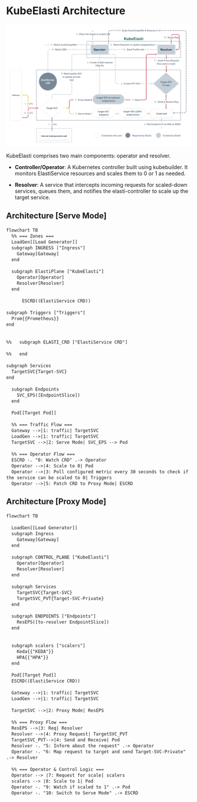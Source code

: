 # KubeElasti Architecture

![Unified Architecture of KubeElasti](../../images/hld.png)

KubeElasti comprises two main components: operator and resolver.

- **Controller/Operator**: A Kubernetes controller built using kubebuilder. It monitors ElastiService resources and scales them to 0 or 1 as needed.

- **Resolver**: A service that intercepts incoming requests for scaled-down services, queues them, and notifies the elasti-controller to scale up the target service.




## Architecture [Serve Mode]

```mermaid
flowchart TB
  %% === Zones ===
  LoadGen[[Load Generator]]
  subgraph INGRESS ["Ingress"]
    Gateway[Gateway]
  end

  subgraph ElastiPlane ["KubeElasti"]
    Operator[Operator]
    Resolver[Resolver]
  end
  
      ESCRD((ElastiService CRD))

subgraph Triggers ["Triggers"]
  Prom{{Prometheus}}
end


%%   subgraph ELASTI_CRD ["ElastiService CRD"]
    
%%   end

subgraph Services
  TargetSVC{Target-SVC}
end

  subgraph Endpoints
    SVC_EPS([EndpointSlice])
  end

  Pod[[Target Pod]]

  %% === Traffic Flow ===
  Gateway -->|1: traffic| TargetSVC
  LoadGen -->|1: traffic| TargetSVC
  TargetSVC -->|2: Serve Mode| SVC_EPS --> Pod

  %% === Operator Flow ===
  ESCRD -. "0: Watch CRD" .-> Operator
  Operator -->|4: Scale to 0| Pod
  Operator -->|3: Poll configured metric every 30 seconds to check if the service can be scaled to 0| Triggers
  Operator -->|5: Patch CRD to Proxy Mode| ESCRD
```

## Architecture [Proxy Mode]
```mermaid
flowchart TB

  LoadGen[[Load Generator]]
  subgraph Ingress
    Gateway[Gateway]
  end

  subgraph CONTROL_PLANE ["KubeElasti"]
    Operator[Operator]
    Resolver[Resolver]
  end

  subgraph Services
    TargetSVC{Target-SVC}
    TargetSVC_PVT{Target-SVC-Private}
  end

  subgraph ENDPOINTS ["Endpoints"]
    ResEPS([to-resolver EndpointSlice])
  end


  subgraph scalers ["scalers"]
    Keda{{"KEDA"}}
    HPA{{"HPA"}}
  end

  Pod[[Target Pod]]
  ESCRD((ElastiService CRD))

  Gateway -->|1: traffic| TargetSVC
  LoadGen -->|1: traffic| TargetSVC

  TargetSVC -->|2: Proxy Mode| ResEPS 

  %% === Proxy Flow ===
  ResEPS -->|3: Req| Resolver
  Resolver -->|4: Proxy Request| TargetSVC_PVT 
  TargetSVC_PVT-->|4: Send and Receive| Pod
  Resolver -. "5: Inform about the request" .-> Operator
  Operator -. "6: Map request to target and send Target-SVC-Private" .-> Resolver

  %% === Operator & Control Logic ===
  Operator --> |7: Request for scale| scalers
  scalers --> |8: Scale to 1| Pod
  Operator -. "9: Watch if scaled to 1" .-> Pod
  Operator -. "10: Switch to Serve Mode" .-> ESCRD
```




